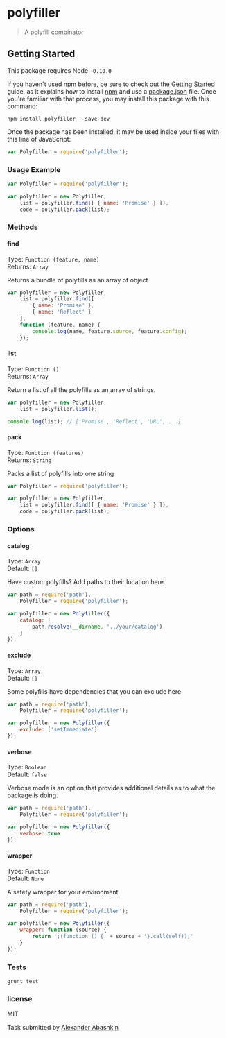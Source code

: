 # polyfiller

> A polyfill combinator

## Getting Started
This package requires Node `~0.10.0`

If you haven't used [npm](https://www.npmjs.com/) before, be sure to check out the [Getting Started](https://nodejs.org/community/) guide, as it explains how to install [npm](https://docs.npmjs.com/getting-started/installing-node) and use a [package.json](https://docs.npmjs.com/files/package.json) file. 
Once you're familiar with that process, you may install this package with this command:

```shell
npm install polyfiller --save-dev
```

Once the package has been installed, it may be used inside your files with this line of JavaScript:

```js
var Polyfiller = require('polyfiller');
```

### Usage Example

```js
var Polyfiller = require('polyfiller');

var polyfiller = new Polyfiller,
	list = polyfiller.find([ { name: 'Promise' } ]),
	code = polyfiller.pack(list);
```


### Methods

#### find

Type: `Function (feature, name)` <br />
Returns: `Array`


Returns a bundle of polyfills as an array of object

```js
var polyfiller = new Polyfiller,
	list = polyfiller.find([
		{ name: 'Promise' }, 
		{ name: 'Reflect' } 
	],
	function (feature, name) {
		console.log(name, feature.source, feature.config);
	});
```

#### list

Type: `Function ()` <br />
Returns: `Array`

Return a list of all the polyfills as an array of strings.

```js
var polyfiller = new Polyfiller,
	list = polyfiller.list();

console.log(list); // ['Promise', 'Reflect', 'URL', ...]
```

#### pack

Type: `Function (features)` <br />
Returns: `String`

Packs a list of polyfills into one string

```js
var Polyfiller = require('polyfiller');

var polyfiller = new Polyfiller,
	list = polyfiller.find([ { name: 'Promise' } ]),
	code = polyfiller.pack(list);
```


### Options

#### catalog

Type: `Array` <br />
Default: `[]`

Have custom polyfills? Add paths to their location here.

```js
var path = require('path'),
	Polyfiller = require('polyfiller');

var polyfiller = new Polyfiller({
	catalog: [ 
		path.resolve(__dirname, '../your/catalog') 
	]
});
```

#### exclude

Type: `Array` <br />
Default: `[]`

Some polyfills have dependencies that you can exclude here

```js
var path = require('path'),
	Polyfiller = require('polyfiller');

var polyfiller = new Polyfiller({
	exclude: ['setImmediate']
});
```

#### verbose

Type: `Boolean` <br />
Default: `false`

Verbose mode is an option that provides additional details as to what the package is doing.

```js
var path = require('path'),
	Polyfiller = require('polyfiller');

var polyfiller = new Polyfiller({
	verbose: true
});
```

#### wrapper

Type: `Function` <br />
Default: `None`

A safety wrapper for your environment

```js
var path = require('path'),
	Polyfiller = require('polyfiller');

var polyfiller = new Polyfiller({
	wrapper: function (source) {
		return ';(function () {' + source + '}.call(self));'
	}
});
```

### Tests

```
grunt test
```


### license

MIT

Task submitted by [Alexander Abashkin](https://github.com/monolithed)
